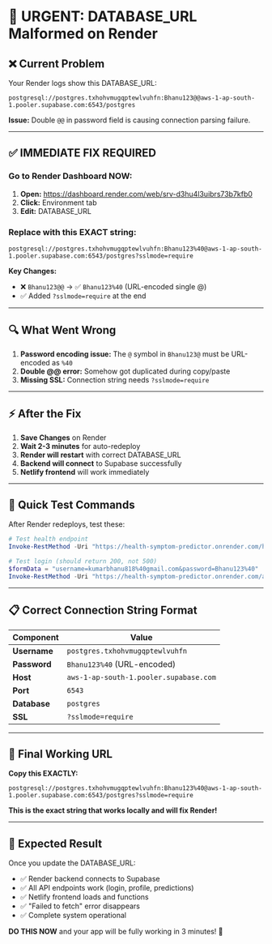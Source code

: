 # 🚨 URGENT: DATABASE_URL Malformed on Render

## ❌ Current Problem

Your Render logs show this DATABASE_URL:
```
postgresql://postgres.txhohvmugqptewlvuhfn:Bhanu123@@aws-1-ap-south-1.pooler.supabase.com:6543/postgres
```

**Issue:** Double `@@` in password field is causing connection parsing failure.

---

## ✅ IMMEDIATE FIX REQUIRED

### Go to Render Dashboard NOW:
1. **Open:** https://dashboard.render.com/web/srv-d3hu4l3uibrs73b7kfb0
2. **Click:** Environment tab
3. **Edit:** DATABASE_URL

### Replace with this EXACT string:
```
postgresql://postgres.txhohvmugqptewlvuhfn:Bhanu123%40@aws-1-ap-south-1.pooler.supabase.com:6543/postgres?sslmode=require
```

**Key Changes:**
- ❌ `Bhanu123@@` → ✅ `Bhanu123%40` (URL-encoded single @)
- ✅ Added `?sslmode=require` at the end

---

## 🔍 What Went Wrong

1. **Password encoding issue:** The `@` symbol in `Bhanu123@` must be URL-encoded as `%40`
2. **Double @@ error:** Somehow got duplicated during copy/paste
3. **Missing SSL:** Connection string needs `?sslmode=require`

---

## ⚡ After the Fix

1. **Save Changes** on Render
2. **Wait 2-3 minutes** for auto-redeploy
3. **Render will restart** with correct DATABASE_URL
4. **Backend will connect** to Supabase successfully
5. **Netlify frontend** will work immediately

---

## 🧪 Quick Test Commands

After Render redeploys, test these:

```powershell
# Test health endpoint
Invoke-RestMethod -Uri "https://health-symptom-predictor.onrender.com/health"

# Test login (should return 200, not 500)
$formData = "username=kumarbhanu818%40gmail.com&password=Bhanu123%40"
Invoke-RestMethod -Uri "https://health-symptom-predictor.onrender.com/api/auth/login" -Method POST -Body $formData -ContentType "application/x-www-form-urlencoded"
```

---

## 📋 Correct Connection String Format

| Component | Value |
|-----------|-------|
| **Username** | `postgres.txhohvmugqptewlvuhfn` |
| **Password** | `Bhanu123%40` (URL-encoded) |
| **Host** | `aws-1-ap-south-1.pooler.supabase.com` |
| **Port** | `6543` |
| **Database** | `postgres` |
| **SSL** | `?sslmode=require` |

---

## 🎯 Final Working URL

**Copy this EXACTLY:**
```
postgresql://postgres.txhohvmugqptewlvuhfn:Bhanu123%40@aws-1-ap-south-1.pooler.supabase.com:6543/postgres?sslmode=require
```

**This is the exact string that works locally and will fix Render!**

---

## 🚀 Expected Result

Once you update the DATABASE_URL:
- ✅ Render backend connects to Supabase
- ✅ All API endpoints work (login, profile, predictions)
- ✅ Netlify frontend loads and functions
- ✅ "Failed to fetch" error disappears
- ✅ Complete system operational

**DO THIS NOW** and your app will be fully working in 3 minutes! 🎉